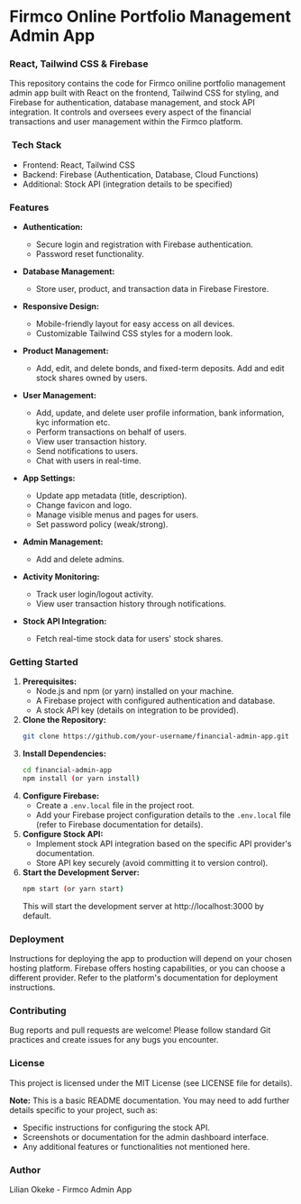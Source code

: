#  Firmco Online Portfolio Management Admin App 

### React, Tailwind CSS & Firebase

This repository contains the code for Firmco oniline portfolio management admin app built with React on the frontend, Tailwind CSS for styling, and Firebase for authentication, database management, and stock API integration. It controls and oversees every aspect of the financial transactions and user management within the Firmco platform.

### ️ Tech Stack

* Frontend: React, Tailwind CSS
* Backend: Firebase (Authentication, Database, Cloud Functions)
* Additional: Stock API (integration details to be specified)

###   Features

* **Authentication:**
    * Secure login and registration with Firebase authentication.
    * Password reset functionality.

* **Database Management:**
    * Store user, product, and transaction data in Firebase Firestore.

* **Responsive Design:**
    * Mobile-friendly layout for easy access on all devices.
    * Customizable Tailwind CSS styles for a modern look.

* **Product Management:**
    * Add, edit, and delete bonds, and fixed-term deposits. Add and edit stock shares owned by users.

* **User Management:**
    * Add, update, and delete user profile information, bank information, kyc information etc.
    * Perform transactions on behalf of users.
    * View user transaction history.
    * Send notifications to users.
    * Chat with users in real-time.

* **App Settings:**
    * Update app metadata (title, description).
    * Change favicon and logo.
    * Manage visible menus and pages for users.
    * Set password policy (weak/strong).
    
* **Admin Management:**
    * Add and delete admins.

* **Activity Monitoring:**
    * Track user login/logout activity.
    * View user transaction history through notifications.

* **Stock API Integration:**
    * Fetch real-time stock data for users' stock shares.



###  Getting Started

1. **Prerequisites:**
    * Node.js and npm (or yarn) installed on your machine.
    * A Firebase project with configured authentication and database.
    * A stock API key (details on integration to be provided).
2. **Clone the Repository:**
    ```bash
    git clone https://github.com/your-username/financial-admin-app.git
    ```
3. **Install Dependencies:**
    ```bash
    cd financial-admin-app
    npm install (or yarn install)
    ```
4. **Configure Firebase:**
    * Create a `.env.local` file in the project root.
    * Add your Firebase project configuration details to the `.env.local` file (refer to Firebase documentation for details).
5. **Configure Stock API:**
    * Implement stock API integration based on the specific API provider's documentation. 
    * Store API key securely (avoid committing it to version control).
6. **Start the Development Server:**
    ```bash
    npm start (or yarn start)
    ```
    This will start the development server at http://localhost:3000 by default.

###   Deployment

Instructions for deploying the app to production will depend on your chosen hosting platform. Firebase offers hosting capabilities, or you can choose a different provider. Refer to the platform's documentation for deployment instructions.

###   Contributing

Bug reports and pull requests are welcome! Please follow standard Git practices and create issues for any bugs you encounter.

###   License

This project is licensed under the MIT License (see LICENSE file for details).

**Note:** This is a basic README documentation. You may need to add further details specific to your project, such as:

* Specific instructions for configuring the stock API.
* Screenshots or documentation for the admin dashboard interface.
* Any additional features or functionalities not mentioned here.

###   Author

Lilian Okeke - Firmco Admin App
